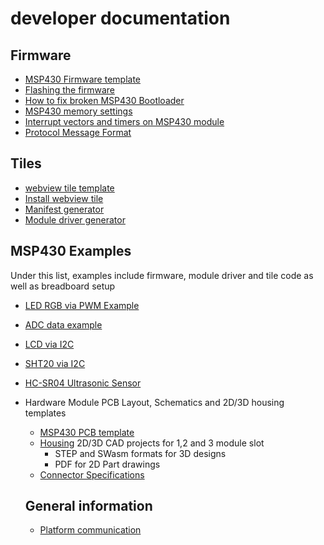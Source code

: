 # developer documentation

## Firmware 

* [MSP430 Firmware template](https://github.com/nexpaq/msp430-firmware-template)
* [Flashing the firmware](https://github.com/nexpaq/msp430-firmware-template/blob/master/Flashing.md)
* [How to fix broken MSP430 Bootloader](https://github.com/nexpaq/msp430-firmware-template/blob/master/How%20to%20Fix%20broken%20MSP430%20Bootloader.pdf)
* [MSP430 memory settings](https://github.com/nexpaq/msp430-firmware-template/blob/master/MSP430%20memory%20settings%20.md)
* [Interrupt vectors and timers on MSP430 module](https://github.com/nexpaq/msp430-firmware-template/blob/master/Interrupt%20vectors%20and%20timers%20msp430.md)
* [Protocol Message Format](https://github.com/nexpaq/msp430-firmware-template/blob/master/Protocol%20Message%20Format.md)

## Tiles 
* [webview tile template](https://github.com/nexpaq/webview-tile-template)
* [Install webview tile](https://github.com/nexpaq/webview-tile-template/blob/master/Install%20webview%20tile.md)
* [Manifest generator](https://nexpaq.github.io/manifest-generator/)
* [Module driver generator](https://nexpaq.github.io/module-driver-generator/)

## MSP430 Examples
Under this list, examples include firmware, module driver and tile code as well as breadboard setup
* [LED RGB via PWM Example](https://github.com/nexpaq/example-led-rgb)
* [ADC data example](https://github.com/nexpaq/example-adc)
* [LCD via I2C](https://github.com/nexpaq/example-lcd)
* [SHT20 via I2C](https://github.com/nexpaq/example-i2c)
* [HC-SR04 Ultrasonic Sensor](https://github.com/nexpaq/example-ultrasonic)

* Hardware 
Module PCB Layout, Schematics and 2D/3D housing templates
    * [MSP430 PCB template](https://github.com/nexpaq/msp430-pcb-template)
    * [Housing](https://drive.google.com/drive/folders/0B-RYMkGi4XZ8MWdpZDFydlpNLTA?usp=sharing) 2D/3D CAD projects for 1,2 and 3 module slot
        * STEP and SWasm formats for 3D designs
        * PDF for 2D Part drawings 
    * [Connector Specifications](https://github.com/nexpaq/developer-documentation/blob/master/Connector%20Specifications.md)
    
    ## General information
    
    * [Platform communication](https://github.com/nexpaq/developer-documentation/blob/master/Platform%20communication.md)

